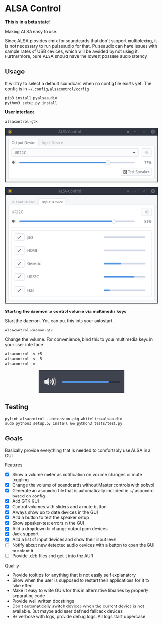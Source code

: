 # ALSA Control

**This is in a beta state!**

Making ALSA easy to use.

Since ALSA provides dmix for soundcards that don't support multiplexing, it is not necessary to run pulseaudio for that.
Pulseaudio can have issues with sample rates of USB devices, which will be avoided by not using it.
Furthermore, pure ALSA should have the lowest possible audio latency.

## Usage

It will try to select a default soundcard when no config file exists yet. The config is in `~/.config/alsacontrol/config`

```
pip3 install pyalsaaudio
python3 setup.py install
```

**User interface**

```
alsacontrol-gtk
```

<p align="center">
    <img src="data/output-device.png"/>
</p>
<p align="center">
    <img src="data/input-devices.png"/>
</p>


**Starting the daemon to control volume via multimedia keys**

Start the daemon. You can put this into your autostart.

```
alsacontrol-daemon-gtk
```

Change the volume. For convenience, bind this to your multimedia keys in your user interface

```
alsacontrol -v +5
alsacontrol -v -5
alsacontrol -m
```

<p align="center">
    <img src="data/notifications.png"/>
</p>


## Testing

```
pylint alsacontrol --extension-pkg-whitelist=alsaaudio
sudo python3 setup.py install && python3 tests/test.py
```


## Goals

Basically provide everything that is needed to comfortably use ALSA in a GUI

Features
- [x] Show a volume meter as notification on volume changes or mute toggling
- [x] Change the volume of soundcards without Master controls with softvol
- [x] Generate an asoundrc file that is automatically included in ~/.asoundrc based on config
- [x] Add GTK GUI
- [x] Control volumes with sliders and a mute button
- [x] Always show up to date devices in the GUI
- [x] Add a button to test the speaker setup
- [x] Show speaker-test errors in the GUI
- [x] Add a dropdown to change output pcm devices
- [x] Jack support
- [x] Add a list of input devices and show their input level
- [ ] Notify about new detected audio devices with a button to open the GUI to select it
- [ ] Provide .deb files and get it into the AUR

Quality
- Provide tooltips for anything that is not easily self explanatory
- Show when the user is supposed to restart their applications for it to take effect
- Make it easy to write GUIs for this in alternative libraries by properly separating code
- Provide well written docstrings
- Don't automatically switch devices when the current device is not available. But maybe add user defined fallback devices
- Be verbose with logs, provide debug logs. All logs start uppercase

